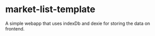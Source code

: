 # market-list-template
A simple webapp that uses indexDb and dexie for storing the data on frontend.
